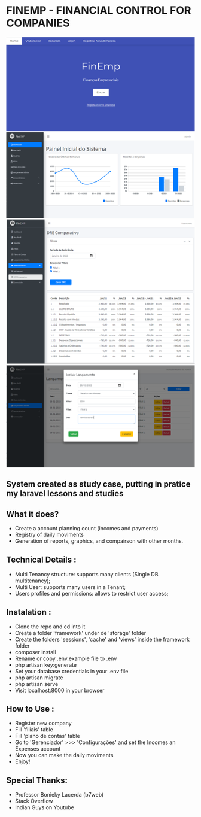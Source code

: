 
# FINEMP - FINANCIAL CONTROL FOR COMPANIES

![Tela Site](https://github.com/Bortolinf/Finemp/blob/main/public/img/screen/screen_site.png?raw=true)
![Tela Dash](https://github.com/Bortolinf/Finemp/blob/main/public/img/screen/screen_dash.png?raw=true)
![Tela 1](https://github.com/Bortolinf/Finemp/blob/main/public/img/screen/screen1.png?raw=true)
![Tela 2](https://github.com/Bortolinf/Finemp/blob/main/public/img/screen/screen2.png?raw=true)


## System created as study case, putting in pratice my laravel lessons and studies

## What it does?

- Create a account planning count (incomes and payments)
- Registry of daily moviments
- Generation of reports, graphics, and compairson with other months.

## Technical Details :
- Multi Tenancy structure: supports many clients (Single DB multitenancy);
- Multi User: supports many users in a Tenant;
- Users profiles and permissions: allows to restrict user access;

## Instalation :

- Clone the repo and cd into it
- Create a folder 'framework' under de 'storage' folder
- Create the folders 'sessions', 'cache' and 'views' inside the framework folder
- composer install
- Rename or copy .env.example file to .env
- php artisan key:generate
- Set your database credentials in your .env file
- php artisan migrate
- php artisan serve
- Visit localhost:8000 in your browser

## How to Use :
- Register new company
- Fill 'filiais' table
- Fill 'plano de contas' table 
- Go to 'Gerenciador' >>> 'Configurações' and set the Incomes an Expenses account
- Now you can make the daily moviments
- Enjoy!

## Special Thanks:
- Professor Bonieky Lacerda (b7web)
- Stack Overflow
- Indian Guys on Youtube
